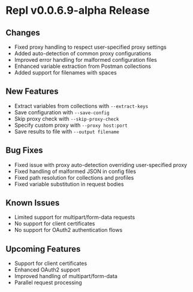 # Repl v0.0.6.9-alpha Release

## Changes

- Fixed proxy handling to respect user-specified proxy settings
- Added auto-detection of common proxy configurations
- Improved error handling for malformed configuration files
- Enhanced variable extraction from Postman collections
- Added support for filenames with spaces

## New Features

- Extract variables from collections with `--extract-keys`
- Save configuration with `--save-config`
- Skip proxy check with `--skip-proxy-check`
- Specify custom proxy with `--proxy host:port`
- Save results to file with `--output filename`


## Bug Fixes

- Fixed issue with proxy auto-detection overriding user-specified proxy
- Fixed handling of malformed JSON in config files
- Fixed path resolution for collections and profiles
- Fixed variable substitution in request bodies

## Known Issues

- Limited support for multipart/form-data requests
- No support for client certificates
- No support for OAuth2 authentication flows

## Upcoming Features

- Support for client certificates
- Enhanced OAuth2 support
- Improved handling of multipart/form-data
- Parallel request processing 